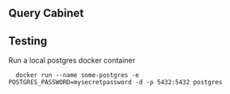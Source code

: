 ## Query Cabinet

## Testing

Run a local postgres docker container

```
  docker run --name some-postgres -e POSTGRES_PASSWORD=mysecretpassword -d -p 5432:5432 postgres
```
